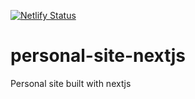 [![Netlify Status](https://api.netlify.com/api/v1/badges/d1f7f771-42f4-4512-a502-0b5efc994068/deploy-status)](https://app.netlify.com/sites/youthful-brown-1262f4/deploys)

# personal-site-nextjs
Personal site built with nextjs
